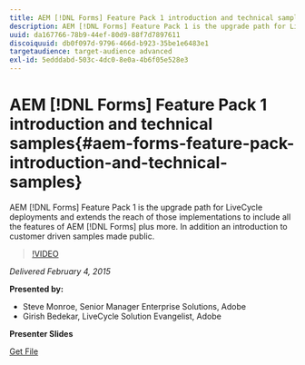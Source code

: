 ```yaml
---
title: AEM [!DNL Forms] Feature Pack 1 introduction and technical samples
description: AEM [!DNL Forms] Feature Pack 1 is the upgrade path for LiveCycle deployments and extends the reach of those implementations to include all the features of AEM [!DNL Forms] plus more. In addition an introduction to customer driven samples made public.
uuid: da167766-78b9-44ef-80d9-88f7d7897611
discoiquuid: db0f097d-9796-466d-b923-35be1e6483e1
targetaudience: target-audience advanced
exl-id: 5edddabd-503c-4dc0-8e0a-4b6f05e528e3
---
```

# AEM [!DNL Forms] Feature Pack 1 introduction and technical samples{#aem-forms-feature-pack-introduction-and-technical-samples}

AEM [!DNL Forms] Feature Pack 1 is the upgrade path for LiveCycle deployments and extends the reach of those implementations to include all the features of AEM [!DNL Forms] plus more. In addition an introduction to customer driven samples made public.

>[!VIDEO](https://video.tv.adobe.com/v/19380/?quality=9)

*Delivered February 4, 2015*

**Presented by:**

* Steve Monroe, Senior Manager Enterprise Solutions, Adobe
* Girish Bedekar, LiveCycle Solution Evangelist, Adobe

**Presenter Slides**

[Get File](assets/aem-forms-fp1-2015-0204.pdf)
<!--
[Get back to the Overview](https://helpx.adobe.com/experience-manager/kt/eseminars/gems/aem-index.html)
-->

